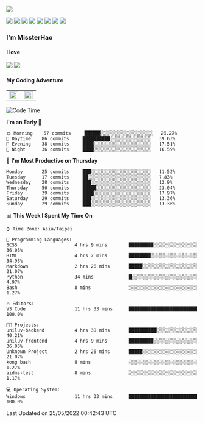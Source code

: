 ![](https://komarev.com/ghpvc/?username=MissterHao&color=ff69b4)

[![](https://img.shields.io/badge/Amazon%20AWS-%23232F3E?logo=amazon-aws&logoColor=white&style=for-the-badge)](https://aws.amazon.com/)
[![](https://img.shields.io/badge/Python-3776AB?style=for-the-badge&logo=python&logoColor=white)](https://www.djangoproject.com/)
[![](https://img.shields.io/badge/Django-092E20?style=for-the-badge&logo=django&logoColor=white)](https://www.python.org/)
[![](https://img.shields.io/badge/Flask-000000?style=for-the-badge&logo=flask&logoColor=white)](https://flask.palletsprojects.com/en/2.1.x/)
[![](https://img.shields.io/badge/go-%2300ADD8.svg?&style=for-the-badge&logo=go&logoColor=white)](https://golang.org/)
[![](https://img.shields.io/badge/javascript-%23F7DF1E.svg?&style=for-the-badge&logo=javascript&logoColor=black)](https://www.javascript.com/)
[![](https://img.shields.io/badge/mysql-%234479A1.svg?&style=for-the-badge&logo=mysql&logoColor=white)](https://www.mysql.com/)
[![](https://img.shields.io/badge/docker-%232496ED.svg?&style=for-the-badge&logo=docker&logoColor=white)](https://www.docker.com/)

### I'm MissterHao

#### I love  
![](https://img.shields.io/badge/Netflix-E50914?style=for-the-badge&logo=netflix&logoColor=white)
![](https://img.shields.io/badge/YouTube-FF0000?style=for-the-badge&logo=youtube&logoColor=white)

#### My Coding Adventure
<!-- Readme stats -->
<!-- https://github.com/anuraghazra/github-readme-stats -->
<table>
<tr>
    <td valign="top" width="50%">
    <img src="https://github-readme-stats.vercel.app/api?username=MissterHao&hide_border=true&show_icons=true&locale=en" align="left" style="width: 100%" />
    </td>
    <td valign="top" width="50%">
    <img src="https://github-readme-stats.vercel.app/api/top-langs?username=MissterHao&hide_border=true&show_icons=true&locale=en&layout=compact" align="left" style="width: 100%" />
    </td>
</tr>
</table>  


<!--START_SECTION:waka-->
![Code Time](http://img.shields.io/badge/Code%20Time-314%20hrs%2020%20mins-blue)

**I'm an Early 🐤** 

```text
🌞 Morning    57 commits     ██████░░░░░░░░░░░░░░░░░░░   26.27% 
🌆 Daytime    86 commits     ██████████░░░░░░░░░░░░░░░   39.63% 
🌃 Evening    38 commits     ████░░░░░░░░░░░░░░░░░░░░░   17.51% 
🌙 Night      36 commits     ████░░░░░░░░░░░░░░░░░░░░░   16.59%

```
📅 **I'm Most Productive on Thursday** 

```text
Monday       25 commits     ███░░░░░░░░░░░░░░░░░░░░░░   11.52% 
Tuesday      17 commits     ██░░░░░░░░░░░░░░░░░░░░░░░   7.83% 
Wednesday    28 commits     ███░░░░░░░░░░░░░░░░░░░░░░   12.9% 
Thursday     50 commits     █████░░░░░░░░░░░░░░░░░░░░   23.04% 
Friday       39 commits     ████░░░░░░░░░░░░░░░░░░░░░   17.97% 
Saturday     29 commits     ███░░░░░░░░░░░░░░░░░░░░░░   13.36% 
Sunday       29 commits     ███░░░░░░░░░░░░░░░░░░░░░░   13.36%

```


📊 **This Week I Spent My Time On** 

```text
⌚︎ Time Zone: Asia/Taipei

💬 Programming Languages: 
SCSS                     4 hrs 9 mins        █████████░░░░░░░░░░░░░░░░   36.05% 
HTML                     4 hrs 2 mins        ████████░░░░░░░░░░░░░░░░░   34.95% 
Markdown                 2 hrs 26 mins       █████░░░░░░░░░░░░░░░░░░░░   21.07% 
Python                   34 mins             █░░░░░░░░░░░░░░░░░░░░░░░░   4.97% 
Bash                     8 mins              ░░░░░░░░░░░░░░░░░░░░░░░░░   1.27%

🔥 Editors: 
VS Code                  11 hrs 33 mins      █████████████████████████   100.0%

🐱‍💻 Projects: 
uniluv-backend           4 hrs 38 mins       ██████████░░░░░░░░░░░░░░░   40.21% 
uniluv-frontend          4 hrs 9 mins        █████████░░░░░░░░░░░░░░░░   36.05% 
Unknown Project          2 hrs 26 mins       █████░░░░░░░░░░░░░░░░░░░░   21.07% 
kong bash                8 mins              ░░░░░░░░░░░░░░░░░░░░░░░░░   1.27% 
aidms-test               8 mins              ░░░░░░░░░░░░░░░░░░░░░░░░░   1.17%

💻 Operating System: 
Windows                  11 hrs 33 mins      █████████████████████████   100.0%

```


 Last Updated on 25/05/2022 00:42:43 UTC
<!--END_SECTION:waka-->

<!--
**MissterHao/MissterHao** is a ✨ _special_ ✨ repository because its `README.md` (this file) appears on your GitHub profile.

Here are some ideas to get you started:

- 🔭 I’m currently working on ...
- 🌱 I’m currently learning ...
- 👯 I’m looking to collaborate on ...
- 🤔 I’m looking for help with ...
- 💬 Ask me about ...
- 📫 How to reach me: ...
- 😄 Pronouns: ...
- ⚡ Fun fact: ...
-->

